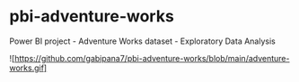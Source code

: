 # pbi-adventure-works
Power BI project - Adventure Works dataset - Exploratory Data Analysis

![https://github.com/gabipana7/pbi-adventure-works/blob/main/adventure-works.gif]